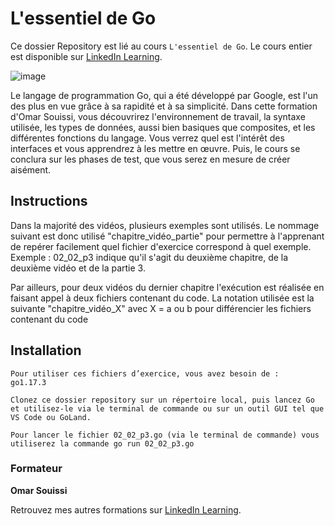 # L'essentiel de Go

Ce dossier Repository est lié au cours `L'essentiel de Go`. Le cours entier est disponible sur [LinkedIn Learning][lil-course-url].

![image](https://media-exp1.licdn.com/dms/image/C4E0DAQFpJWZVfMAyCw/learning-public-crop_675_1200/0/1640171623696?e=1659618000&v=beta&t=j5VdOp3EyCABYQNPu7CAYxLNkEiCR7FAwVFitUfcX0g)

Le langage de programmation Go, qui a été développé par Google, est l'un des plus en vue grâce à sa rapidité et à sa simplicité. Dans cette formation d'Omar Souissi, vous découvrirez l'environnement de travail, la syntaxe utilisée, les types de données, aussi bien basiques que composites, et les différentes fonctions du langage. Vous verrez quel est l'intérêt des interfaces et vous apprendrez à les mettre en œuvre. Puis, le cours se conclura sur les phases de test, que vous serez en mesure de créer aisément.

## Instructions

Dans la majorité des vidéos, plusieurs exemples sont utilisés. Le nommage suivant est donc utilisé "chapitre_vidéo_partie" pour permettre à l'apprenant de repérer facilement quel fichier d'exercice  correspond à quel exemple. Exemple : 02_02_p3 indique qu'il s'agit du deuxième chapitre, de la deuxième vidéo et de la partie 3.
 
Par ailleurs, pour deux vidéos du dernier chapitre l'exécution est réalisée en faisant appel à deux fichiers contenant du code. La notation utilisée est la suivante "chapitre_vidéo_X" avec X = a ou b pour différencier les fichiers contenant du code

## Installation

    Pour utiliser ces fichiers d’exercice, vous avez besoin de : 
    go1.17.3
    
    Clonez ce dossier repository sur un répertoire local, puis lancez Go et utilisez-le via le terminal de commande ou sur un outil GUI tel que VS Code ou GoLand. 
    
    Pour lancer le fichier 02_02_p3.go (via le terminal de commande) vous utiliserez la commande go run 02_02_p3.go

### Formateur

**Omar Souissi**

Retrouvez mes autres formations sur [LinkedIn Learning][lil-URL-trainer].

[lil-course-url]: https://www.linkedin.com/learning/l-essentiel-de-go-9634709
[lil-thumbnail-url]: [[https://media-exp1.licdn.com/dms/image/C4E0DAQHi3GK5grh_Yw/learning-public-crop_675_1200/0/1645186317382?e=1646125200&v=beta&t=eQEDB1hVLhdlWq-YXdmvLbDagEOXrHGc4G1u-HDC9eA](https://media-exp1.licdn.com/dms/image/C4E0DAQFpJWZVfMAyCw/learning-public-crop_675_1200/0/1640171623696?e=1659618000&v=beta&t=j5VdOp3EyCABYQNPu7CAYxLNkEiCR7FAwVFitUfcX0g)](https://media-exp1.licdn.com/dms/image/C4E0DAQFpJWZVfMAyCw/learning-public-crop_675_1200/0/1640171623696?e=1659618000&v=beta&t=j5VdOp3EyCABYQNPu7CAYxLNkEiCR7FAwVFitUfcX0g)
[lil-URL-trainer]: https://www.linkedin.com/learning/instructors/omar-souissi
